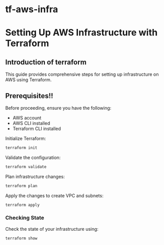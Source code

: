 # tf-aws-infra
# Setting Up AWS Infrastructure with Terraform

## Introduction of terraform

This guide provides comprehensive steps for setting up infrastructure on AWS using Terraform.

## Prerequisites!!

Before proceeding, ensure you have the following:


- AWS account
- AWS CLI installed
- Terraform CLI installed

Initialize Terraform:
   ```bash
   terraform init
   ```

Validate the configuration:
   ```bash
   terraform validate
   ```

Plan infrastructure changes:
   ```bash
   terraform plan
   ```

Apply the changes to create VPC and subnets:
   ```bash
   terraform apply
   ```

### Checking State

Check the state of your infrastructure using:
```bash
terraform show